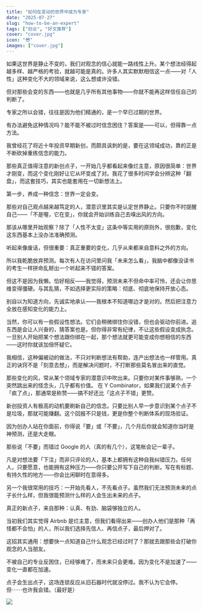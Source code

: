 ```yaml
---
title: "如何在变动的世界中成为专家"
date: "2025-07-27"
slug: "how-to-be-an-expert"
tags: ["创业", "好文推荐"]
cover: "cover.jpg"
icon: "😎"
images: ["cover.jpg"]
---
```

如果这世界是静止不变的，我们对观念的信心就能一路线性上升。某个想法经得起越多样、越严格的考验，就越可能是真的。许多人其实默默相信这一点——对「人性」这种变化不大的领域来说，这么想或许没错。



但对那些会变的东西——也就是几乎所有其他事物——你就不能再这样信任自己的判断了。



专家之所以会错，往往是因为他们精通的，是一个早已过期的世界。



有办法避免这种情况吗？能不能不被过时信念困住？答案是——可以，但得靠一点方法。



我曾经花了将近十年投资早期新创，而颇具讽刺的是，要在这领域成功，靠的正是不断砍掉重练信念的能力。



那些真正值得注意的新创点子，一开始几乎都看起来像烂主意，原因很简单：世界才刚变，而这个变化刚好让它从坏变成了对。我花了很多时间学会分辨这种「翻盘」，而这套技巧，其实也能套用在一切新想法上。



第一步，养成一种信念：世界一定会变。



那些对自己观点越来越笃定的人，潜意识里其实是认定世界静止。只要你不时提醒自己——「不是喔，它在变」，你就会开始训练自己去嗅出风的方向。



那该从哪里开始观察？除了「人性不太变」这条中等实用的原则外，很抱歉，变化这东西基本上没办法准确预测。



听起来像废话，但很重要：真正重要的变化，几乎从来都来自意料之外的方向。



所以我乾脆放弃预测。每次有人在访问里问我「未来怎么看」，我脑中都像没读书的考生一样拼命乱掰出一个听起来不错的答案。



但这不是因为我懒。恰好相反——我觉得，预测未来不但命中率可怜，还会让你思维变得僵硬。与其乱猜，不如选择更实际的策略：彻底、彻底地保持开放心态。



别自以为知道方向，先诚实地承认——我根本不知道哪边才是对的。然后把注意力全放在感知变化的能力上。



当然，你可以有一些假设性想法。它们会稍微绑住你没错，但也会驱动你前进。追东西是会让人兴奋的，猜答案也是。但你得非常有纪律，不让这些假设变成执念。
一旦别人开始把某个想法跟你绑在一起，那个想法就更可能变成你想相信的东西——这时你就该加倍怀疑它。



我相信，这种偏被动的做法，不只对判断想法有帮助，连产出想法也一样管用。真正的诀窍不是「刻意去想」，而是解决问题时，不打断那些莫名冒出来的直觉。



那些变化的风，常从某个领域专家的潜意识中吹出来。只要你对某件事够熟，一个突然跳出来的怪念头，几乎都有价值。
在 Y Combinator，如果我们说某个点子「疯了点」，那通常是称赞——搞不好还比「这点子不错」更赞。



新创投资人有极高的动机要刷新自己的信念。只要比别人早一步意识到某个点子不是垃圾，那就可能赚翻。这个回报不只是钱，更是你整个判断体系的现场验证。



因为创办人站在你面前，你得说「要」或「不要」，几个月后你就会知道你当时是神预测，还是大走眼。



那些说「不要」而错过 Google 的人（真的有几个），这笔帐会记一辈子。



凡是对想法要「下注」而非只评论的人，基本上都拥有这种自我纠错压力。任何人，只要愿意，也能拥有这种压力——你只要公开写下自己的判断。写在有标题、有持久性的地方——你会比闲聊时在意得多。



另一个我很常用的技巧：一开始先看人，不先看点子。虽然我们无法预测未来的点子长什么样，但我很能预测什么样的人会生出未来的点子。



真正的新点子，来自那种：认真、有劲、脑袋够独立的人。



当初我们其实觉得 Airbnb 是烂主意，但我们看得出来——创办人他们是那种「再怪都不会怕」的人，所以我们选择先信人、再信点子，最后押对了。



这招其实通用：想要快一点知道自己什么观念已经过时了？那就去跟那些会打破你观念的人当朋友。



不被自己的专业反困住，已经够难了，而未来只会更难。因为变化不是加速了——变化一直都在加速。



点子会生出点子，这场连锁反应从旧石器时代就没停过。我不认为它会停。
但⋯⋯也许我会错。（最好是）




![](https://prod-files-secure.s3.us-west-2.amazonaws.com/112d0858-5090-4d34-a606-b75eb8d65fd2/46476355-9cf3-4e99-9b7a-3531bc426380/1000202064.png?X-Amz-Algorithm=AWS4-HMAC-SHA256&X-Amz-Content-Sha256=UNSIGNED-PAYLOAD&X-Amz-Credential=ASIAZI2LB466WYLZOHII%2F20250922%2Fus-west-2%2Fs3%2Faws4_request&X-Amz-Date=20250922T094704Z&X-Amz-Expires=3600&X-Amz-Security-Token=IQoJb3JpZ2luX2VjEKH%2F%2F%2F%2F%2F%2F%2F%2F%2F%2FwEaCXVzLXdlc3QtMiJIMEYCIQDOrGa8L2hFQZVCrv8Ky1nB3F3Z0LY0lLWVfrgn9QXJdwIhAOw0eS8zPvKmgndpBja599dtqnEco4rrOZMhpqcU63ORKv8DCCoQABoMNjM3NDIzMTgzODA1Igx31YMuVfSgOcHGbHoq3APQ4Nwv54LYNzHO9lG7HuKpAEFuWiPDFIDUoAoiqCjNBWDeKOO8S8QqNsMhwKt%2FGhA4%2BQ8Z5wQYbahAOoLwsBCCAJ9xgJse52Fz%2BqyNMxY3vRNlhVM60vhmAIPW4bQlejkzkQJd%2BKSlT5jEoavPQ7KdymXGHS8UPJke%2FmWHFH3fBgSsZx0UDSlmYAMIpq67zu0nUlWSgSp5sf1kN3mWp5GKpt%2Fy8CjBj6TkGUHE%2FB1MqsktRiCvQyLGDHXVSKIuIcdJq7YIVh3g6YL8x0ex2khYJcEvWxggYXQ%2FYLFHhZhZ2AZ55k0pIY3djavAY9Xh1hBTp23NYf0Ll8LkUud8QslfTqgvJfT72xCZUCCrsrEShvPQ10pfwd%2F7p1CLvdPtHsP6al6M%2F0eNBgV%2BD%2FAenMeC59NG24wxI%2BEKAzk%2FuLzYQGCtXtpiTbaMwuvzYVVATQG458Mfdg4oUAgYKDfvlEGA%2FtvuAGHHdaeRvzC3AlWWsoqgu8tDbdNIkza4N%2BihRsy5EWIeCt8fmA7hySWYbOF6QGYyOuIBkO%2FtXuo0POzCQKLg%2BZpQdfxkEBecSwnzGU%2BivN9tAoLNPOFC5Qa8twdOGLipBR0oX%2FEXAhnLCLzG4rsLIkNH0m4gkwhmgzChncTGBjqkAaYZ3E5oZnriOuemt8BF7YNUyTUh2bKE8pv3PnOfYzj4I7aXU%2BYRI9GtiFP7B91HIy74WG1rxlbJ9fqjFwOHVMkXaPMI5KWEqs%2BzuVooTkcp%2F1lKPjbLcOrGVF8ZCXRYeAPUF%2BSQNh2v7R5Rhqr8ig42ZX96CQnSbXhBCO3hi0H0WcBP6Xjj2yNAgIPzp4PWYukbJ%2BOyq%2FdvHGthzJTGKHlAm7qg&X-Amz-Signature=1459653ce4a66e0048c21c456c06fdac74b37ecf5b155e33dbd25acf315e5bbf&X-Amz-SignedHeaders=host&x-amz-checksum-mode=ENABLED&x-id=GetObject)

